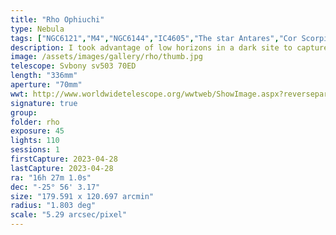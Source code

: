 ```yaml
---
title: "Rho Ophiuchi"
type: Nebula
tags: ["NGC6121","M4","NGC6144","IC4605","The star Antares","Cor Scorpii","Vespertilio","Kalb al Akrab (α Sco)","21 Sco","The star i Sco","22 Sco","The star Alniyat","Alniyat I","Al Niyat (σ Sco)","20 Sco"]
description: I took advantage of low horizons in a dark site to capture this close-up of the elusive Rho Ophiuchi system with bright yellow Antares, purple-bluish Alniya and the M4 and NGC6144 clusters.
image: /assets/images/gallery/rho/thumb.jpg
telescope: Svbony sv503 70ED
length: "336mm"
aperture: "70mm"
wwt: http://www.worldwidetelescope.org/wwtweb/ShowImage.aspx?reverseparity=False&scale=5.289882&name=rho.jpg&imageurl=https://deepskyworkflows.com/assets/images/gallery/rho/rho.jpg&credits=Jeremy+Likness+at+DeepSkyWorkflows.com&creditsUrl=https://deepskyworkflows.com/&ra=246.827965&dec=-26.193496&x=1020.9&y=501.9&rotation=165.06&thumb=https://deepskyworkflows.com/assets/images/gallery/rho/thumb.jpg
signature: true
group:
folder: rho
exposure: 45
lights: 110
sessions: 1
firstCapture: 2023-04-28
lastCapture: 2023-04-28
ra: "16h 27m 1.0s"
dec: "-25° 56' 3.17"
size: "179.591 x 120.697 arcmin"
radius: "1.803 deg"
scale: "5.29 arcsec/pixel"
---
```

